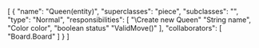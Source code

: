 [
  {
    "name": "Queen(entity)",
    "superclasses": "piece",
    "subclasses": "",
    "type": "Normal",
    "responsibilities": [
      "\\Create new Queen"
      "String name",
      "Color color",
      "boolean status"
      "ValidMove()"
    ],
    "collaborators": [
      "Board.Board"
    ]
  }
]